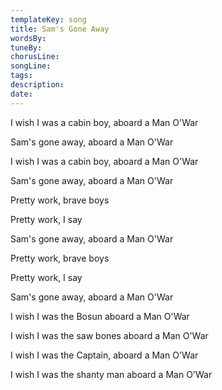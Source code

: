 ```yaml
---
templateKey: song
title: Sam's Gone Away  
wordsBy:
tuneBy:
chorusLine:
songLine:
tags:
description:
date:
---
```

I wish I was a cabin boy, aboard a Man O\'War

Sam\'s gone away, aboard a Man O\'War

I wish I was a cabin boy, aboard a Man O\'War

Sam\'s gone away, aboard a Man O\'War

Pretty work, brave boys

Pretty work, I say

Sam\'s gone away, aboard a Man O\'War

Pretty work, brave boys

Pretty work, I say

Sam\'s gone away, aboard a Man O\'War

I wish I was the Bosun aboard a Man O\'War

I wish I was the saw bones aboard a Man O\'War

I wish I was the Captain, aboard a Man O\'War

I wish I was the shanty man aboard a Man O\'War
